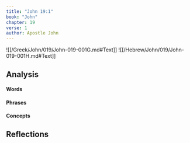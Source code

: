 ```yaml
---
title: "John 19:1"
book: "John"
chapter: 19
verse: 1
author: Apostle John
---
```

![[/Greek/John/019/John-019-001G.md#Text]]
![[/Hebrew/John/019/John-019-001H.md#Text]]

## Analysis

#### Words

#### Phrases

#### Concepts

## Reflections
